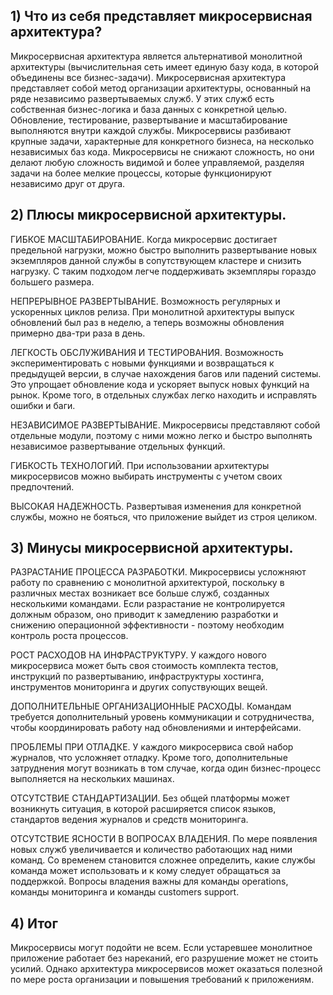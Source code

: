 ## 1) Что из себя представляет микросервисная архитектура?
	
Микросервисная архитектура является альтернативой монолитной архитектуры (вычислительная сеть имеет единую базу кода, в которой объединены все бизнес-задачи). Микросервисная архитектура представляет собой метод организации архитектуры, основанный на ряде независимо развертываемых служб. У этих служб есть собственная бизнес-логика и база данных с конкретной целью. Обновление, тестирование, развертывание и масштабирование выполняются внутри каждой службы. Микросервисы разбивают крупные задачи, характерные для конкретного бизнеса, на несколько независимых баз кода. Микросервисы не снижают сложность, но они делают любую сложность видимой и более управляемой, разделяя задачи на более мелкие процессы, которые функционируют независимо друг от друга. 

## 2) Плюсы микросервисной архитектуры.

ГИБКОЕ МАСШТАБИРОВАНИЕ. 
Когда микросервис достигает предельной нагрузки, можно быстро выполнить развертывание новых экземпляров данной службы в сопутствующем кластере и снизить нагрузку. С таким подходом легче поддерживать экземпляры гораздо большего размера.

НЕПРЕРЫВНОЕ РАЗВЕРТЫВАНИЕ. 
Возможность регулярных и ускоренных циклов релиза. При монолитной архитектуры выпуск обновлений был раз в неделю, а теперь возможны обновления примерно два-три раза в день.

ЛЕГКОСТЬ ОБСЛУЖИВАНИЯ И ТЕСТИРОВАНИЯ. 
Возможность экспериментировать с новыми функциями и возвращаться к предыдущей версии, в случае нахождения багов или падений системы. Это упрощает обновление кода и ускоряет выпуск новых функций на рынок. Кроме того, в отдельных службах легко находить и исправлять ошибки и баги.

НЕЗАВИСИМОЕ РАЗВЕРТЫВАНИЕ. 
Микросервисы представляют собой отдельные модули, поэтому с ними можно легко и быстро выполнять независимое развертывание отдельных функций.

ГИБКОСТЬ ТЕХНОЛОГИЙ. 
При использовании архитектуры микросервисов можно выбирать инструменты с учетом своих предпочтений.

ВЫСОКАЯ НАДЕЖНОСТЬ. 
Развертывая изменения для конкретной службы, можно не бояться, что приложение выйдет из строя целиком.

## 3) Минусы микросервисной архитектуры.

РАЗРАСТАНИЕ ПРОЦЕССА РАЗРАБОТКИ. 
Микросервисы усложняют работу по сравнению с монолитной архитектурой, поскольку в различных местах возникает все больше служб, созданных несколькими командами. Если разрастание не контролируется должным образом, оно приводит к замедлению разработки и снижению операционной эффективности - поэтому необходим контроль роста процессов.

РОСТ РАСХОДОВ НА ИНФРАСТРУКТУРУ. 
У каждого нового микросервиса может быть своя стоимость комплекта тестов, инструкций по развертыванию, инфраструктуры хостинга, инструментов мониторинга и других сопуствующих вещей.

ДОПОЛНИТЕЛЬНЫЕ ОРГАНИЗАЦИОННЫЕ РАСХОДЫ. 
Командам требуется дополнительный уровень коммуникации и сотрудничества, чтобы координировать работу над обновлениями и интерфейсами.

ПРОБЛЕМЫ ПРИ ОТЛАДКЕ. 
У каждого микросервиса свой набор журналов, что усложняет отладку. Кроме того, дополнительные затруднения могут возникать в том случае, когда один бизнес-процесс выполняется на нескольких машинах.

ОТСУТСТВИЕ СТАНДАРТИЗАЦИИ. 
Без общей платформы может возникнуть ситуация, в которой расширяется список языков, стандартов ведения журналов и средств мониторинга.

ОТСУТСТВИЕ ЯСНОСТИ В ВОПРОСАХ ВЛАДЕНИЯ. 
По мере появления новых служб увеличивается и количество работающих над ними команд. Со временем становится сложнее определить, какие службы команда может использовать и к кому следует обращаться за поддержкой. Вопросы владения важны для команды operations, команды мониторинга и команды customers support.

## 4) Итог

Микросервисы могут подойти не всем. Если устаревшее монолитное приложение работает без нареканий, его разрушение может не стоить усилий. Однако архитектура микросервисов может оказаться полезной по мере роста организации и повышения требований к приложениям. 